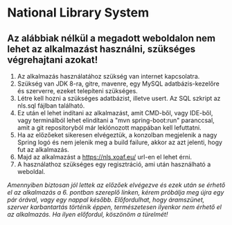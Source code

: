 # National Library System

## Az alábbiak nélkül a megadott weboldalon nem lehet az alkalmazást használni, szükséges végrehajtani azokat!

1. Az alkalmazás használatához szükség van internet kapcsolatra.
2. Szükség van JDK 8-ra, gitre, mavenre, egy MySQL adatbázis-kezelőre és szerverre, ezeket telepíteni szükséges.
3. Létre kell hozni a szükséges adatbázist, illetve usert. Az SQL szkript az nls.sql fájlban található.
4. Ez után el lehet indítani az alkalmazást, amit CMD-ből, vagy IDE-ből, vagy terminálból lehet elindítani a "mvn spring-boot:run" paranccsal, amit a git repositoryból már leklónozott mappában kell lefuttatni.
5. Ha az előzőeket sikeresen elvégeztük, a konzolban megjelenik a nagy Spring logó és nem jelenik meg a build failure, akkor az azt jelenti, hogy fut az alkalmazás.
6. Majd az alkalmazást a https://nls.xoaf.eu/ url-en el lehet érni.
7. A használathoz szükséges egy regisztráció, ami után használható a weboldal.

_Amennyiben biztosan jól lettek az előzőek elvégezve és ezek után se érhető el az alkalmazás a 6. pontban szereplő linken, kérem próbálja meg újra egy pár órával, vagy egy nappal később. Előfordulhat, hogy áramszünet, szerver karbantartás történik éppen, természetesen ilyenkor nem érhető el az alkalmazás. Ha ilyen előfordul, köszönöm a türelmét!_
